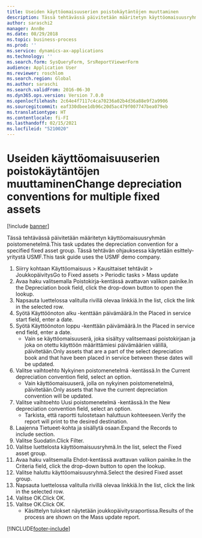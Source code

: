 ```yaml
---
title: Useiden käyttöomaisuuserien poistokäytäntöjen muuttaminen
description: Tässä tehtävässä päivitetään määritetyn käyttöomaisuusryhmän poistomenetelmä.
author: saraschi2
manager: AnnBe
ms.date: 08/29/2018
ms.topic: business-process
ms.prod: ''
ms.service: dynamics-ax-applications
ms.technology: ''
ms.search.form: SysQueryForm, SrsReportViewerForm
audience: Application User
ms.reviewer: roschlom
ms.search.region: Global
ms.author: saraschi
ms.search.validFrom: 2016-06-30
ms.dyn365.ops.version: Version 7.0.0
ms.openlocfilehash: 2c64e4f7117c4ca70236a02b4d36a88e9f2a9906
ms.sourcegitcommit: eaf330dbee1db96c20d5ac479f007747bea079eb
ms.translationtype: HT
ms.contentlocale: fi-FI
ms.lasthandoff: 02/15/2021
ms.locfileid: "5210020"
---
```

# <a name="change-depreciation-conventions-for-multiple-fixed-assets"></a><span data-ttu-id="87b9f-103">Useiden käyttöomaisuuserien poistokäytäntöjen muuttaminen</span><span class="sxs-lookup"><span data-stu-id="87b9f-103">Change depreciation conventions for multiple fixed assets</span></span>

[!include [banner](../../includes/banner.md)]

<span data-ttu-id="87b9f-104">Tässä tehtävässä päivitetään määritetyn käyttöomaisuusryhmän poistomenetelmä.</span><span class="sxs-lookup"><span data-stu-id="87b9f-104">This task updates the depreciation convention for a specified fixed asset group.</span></span> <span data-ttu-id="87b9f-105">Tässä tehtävän ohjauksessa käytetään esittely-yritystä USMF.</span><span class="sxs-lookup"><span data-stu-id="87b9f-105">This task guide uses the USMF demo company.</span></span>

1. <span data-ttu-id="87b9f-106">Siirry kohtaan Käyttöomaisuus > Kausittaiset tehtävät > Joukkopäivitys</span><span class="sxs-lookup"><span data-stu-id="87b9f-106">Go to Fixed assets > Periodic tasks > Mass update</span></span>
2. <span data-ttu-id="87b9f-107">Avaa haku valitsemalla Poistokirja-kentässä avattavan valikon painike.</span><span class="sxs-lookup"><span data-stu-id="87b9f-107">In the Depreciation book field, click the drop-down button to open the lookup.</span></span>
3. <span data-ttu-id="87b9f-108">Napsauta luettelossa valitulla rivillä olevaa linkkiä.</span><span class="sxs-lookup"><span data-stu-id="87b9f-108">In the list, click the link in the selected row.</span></span>
4. <span data-ttu-id="87b9f-109">Syötä Käyttöönoton alku -kenttään päivämäärä.</span><span class="sxs-lookup"><span data-stu-id="87b9f-109">In the Placed in service start field, enter a date.</span></span>
5. <span data-ttu-id="87b9f-110">Syötä Käyttöönoton loppu -kenttään päivämäärä.</span><span class="sxs-lookup"><span data-stu-id="87b9f-110">In the Placed in service end field, enter a date.</span></span>
    * <span data-ttu-id="87b9f-111">Vain se käyttöomaisuuserä, joka sisältyy valitsemaasi poistokirjaan ja joka on otettu käyttöön määrittämiesi päivämäärien välillä, päivitetään.</span><span class="sxs-lookup"><span data-stu-id="87b9f-111">Only assets that are a part of the select depreciation book and that have been placed in service between these dates will be updated.</span></span>  
6. <span data-ttu-id="87b9f-112">Valitse vaihtoehto Nykyinen poistomenetelmä -kentässä.</span><span class="sxs-lookup"><span data-stu-id="87b9f-112">In the Current depreciation convention field, select an option.</span></span>
    * <span data-ttu-id="87b9f-113">Vain käyttöomaisuuserä, jolla on nykyinen poistomenetelmä, päivitetään.</span><span class="sxs-lookup"><span data-stu-id="87b9f-113">Only assets that have the current depreciation convention will be updated.</span></span>  
7. <span data-ttu-id="87b9f-114">Valitse vaihtoehto Uusi poistomenetelmä -kentässä.</span><span class="sxs-lookup"><span data-stu-id="87b9f-114">In the New depreciation convention field, select an option.</span></span>
    * <span data-ttu-id="87b9f-115">Tarkista, että raportti tulostetaan haluttuun kohteeseen.</span><span class="sxs-lookup"><span data-stu-id="87b9f-115">Verify the report will print to the desired destination.</span></span>  
8. <span data-ttu-id="87b9f-116">Laajenna Tietueet-kohta ja sisällytä osaan.</span><span class="sxs-lookup"><span data-stu-id="87b9f-116">Expand the Records to include section.</span></span>
9. <span data-ttu-id="87b9f-117">Valitse Suodatin.</span><span class="sxs-lookup"><span data-stu-id="87b9f-117">Click Filter.</span></span>
10. <span data-ttu-id="87b9f-118">Valitse luettelosta käyttöomaisuusryhmä.</span><span class="sxs-lookup"><span data-stu-id="87b9f-118">In the list, select the Fixed asset group.</span></span>
11. <span data-ttu-id="87b9f-119">Avaa haku valitsemalla Ehdot-kentässä avattavan valikon painike.</span><span class="sxs-lookup"><span data-stu-id="87b9f-119">In the Criteria field, click the drop-down button to open the lookup.</span></span>
12. <span data-ttu-id="87b9f-120">Valitse haluttu käyttöomaisuusryhmä.</span><span class="sxs-lookup"><span data-stu-id="87b9f-120">Select the desired Fixed asset group.</span></span>
13. <span data-ttu-id="87b9f-121">Napsauta luettelossa valitulla rivillä olevaa linkkiä.</span><span class="sxs-lookup"><span data-stu-id="87b9f-121">In the list, click the link in the selected row.</span></span>
14. <span data-ttu-id="87b9f-122">Valitse OK.</span><span class="sxs-lookup"><span data-stu-id="87b9f-122">Click OK.</span></span>
15. <span data-ttu-id="87b9f-123">Valitse OK.</span><span class="sxs-lookup"><span data-stu-id="87b9f-123">Click OK.</span></span>
    *  <span data-ttu-id="87b9f-124">Käsittelyn tulokset näytetään joukkopäivitysraportissa.</span><span class="sxs-lookup"><span data-stu-id="87b9f-124">Results of the process are shown on the Mass update report.</span></span>     



[!INCLUDE[footer-include](../../../includes/footer-banner.md)]